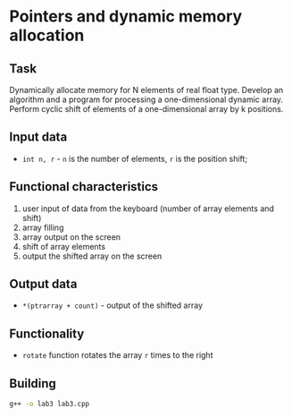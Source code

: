 # Pointers and dynamic memory allocation

## Task
Dynamically allocate memory for N elements of real float type. Develop an algorithm and a program for processing a one-dimensional dynamic array. Perform cyclic shift of elements of a one-dimensional array by k positions.

## Input data
- `int n, r` - `n` is the number of elements, `r` is the position shift;

## Functional characteristics
1. user input of data from the keyboard (number of array elements and shift)
2. array filling
3. array output on the screen
4. shift of array elements
5. output the shifted array on the screen

## Output data
- `*(ptrarray + count)` - output of the shifted array

## Functionality
- `rotate` function rotates the array `r` times to the right

## Building
```bash
g++ -o lab3 lab3.cpp
